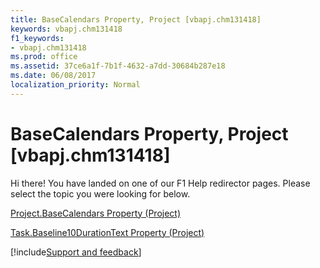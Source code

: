 ```yaml
---
title: BaseCalendars Property, Project [vbapj.chm131418]
keywords: vbapj.chm131418
f1_keywords:
- vbapj.chm131418
ms.prod: office
ms.assetid: 37ce6a1f-7b1f-4632-a7dd-30684b287e18
ms.date: 06/08/2017
localization_priority: Normal
---
```



# BaseCalendars Property, Project [vbapj.chm131418]

Hi there! You have landed on one of our F1 Help redirector pages. Please select the topic you were looking for below.

[Project.BaseCalendars Property (Project)](https://msdn.microsoft.com/library/fb7f55f6-6618-fb82-dae1-320953bcf79d%28Office.15%29.aspx)

[Task.Baseline10DurationText Property (Project)](https://msdn.microsoft.com/library/4f7545f0-43e4-86ce-3665-8fca80ae9f4d%28Office.15%29.aspx)

[!include[Support and feedback](~/includes/feedback-boilerplate.md)]